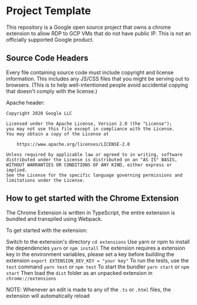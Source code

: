
# Project Template

This repository is a Google open source project that owns a chrome extension
to allow RDP to GCP VMs that do not have public IP. This is not an officially
supported Google product. 


## Source Code Headers

Every file containing source code must include copyright and license
information. This includes any JS/CSS files that you might be serving out to
browsers. (This is to help well-intentioned people avoid accidental copying that
doesn't comply with the license.)

Apache header:

    Copyright 2020 Google LLC

    Licensed under the Apache License, Version 2.0 (the "License");
    you may not use this file except in compliance with the License.
    You may obtain a copy of the License at

        https://www.apache.org/licenses/LICENSE-2.0

    Unless required by applicable law or agreed to in writing, software
    distributed under the License is distributed on an "AS IS" BASIS,
    WITHOUT WARRANTIES OR CONDITIONS OF ANY KIND, either express or implied.
    See the License for the specific language governing permissions and
    limitations under the License.


## How to get started with the Chrome Extension
The Chrome Extension is written in TypeScript, the entire extension is bundled and transpiled using Webpack.

To get started with the extension:

Switch to the extension's directory
`cd extensions`
Use yarn or npm to install the dependencies
`yarn` or `npm install`
The extension requires a extension key in the environment variables, please set a key before building the extension
`export EXTENSION_DEV_KEY = "your key"`
To run the tests, use the `test` command
`yarn test` or `npm test`
To start the bundler
`yarn start` or `npm start`
Then load the `dist` folder as an unpacked extension in `chrome://extensions`

NOTE: Whenever an edit is made to any of the `.ts` or `.html` files, the extension will automatically reload
